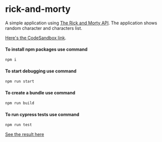 # rick-and-morty

A simple application using [The Rick and Morty API](https://rickandmortyapi.com/). The application shows random character and characters list.


[Here's the CodeSandbox link](https://codesandbox.io/p/github/roclimber1/rick-and-morty-sandbox/test-task?file=%2FTestTask.md).


#### To install npm packages use command
```sh
npm i
```

#### To start debugging use command
```sh
npm run start
```

#### To create a bundle use command
```sh
npm run build
```

#### To run cypress tests use command
```sh
npm run test
```

[See the result here](https://roclimber1.github.io/pages/rick_and_morty/index.html)
